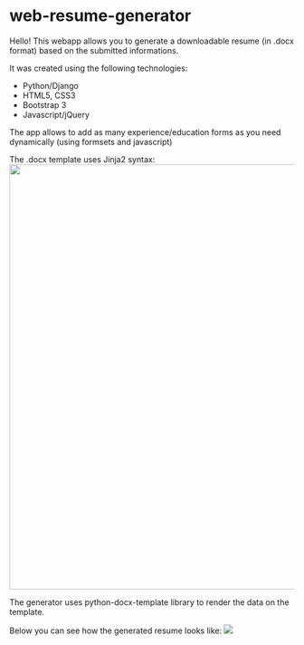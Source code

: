 # web-resume-generator
Hello!
This webapp allows you to generate a downloadable resume (in .docx format) based on the submitted informations.

It was created using the following technologies:
- Python/Django
- HTML5, CSS3
- Bootstrap 3
- Javascript/jQuery

The app allows to add as many experience/education forms as you need dynamically (using formsets and javascript)

The .docx template uses Jinja2 syntax:
<img src="http://i.imgur.com/pz4ZvsP.png" width="670" height="750"/>

The generator uses python-docx-template library to render the data on the template.

Below you can see how the generated resume looks like:
<img src="http://i.imgur.com/bzJ424h.png"/>
